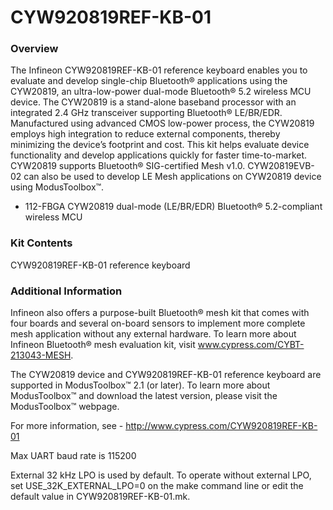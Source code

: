 # CYW920819REF-KB-01

### Overview

The Infineon CYW920819REF-KB-01 reference keyboard enables you to evaluate and develop single-chip Bluetooth&#174; applications using the CYW20819, an ultra-low-power dual-mode Bluetooth&#174; 5.2 wireless MCU device. The CYW20819 is a stand-alone baseband processor with an integrated 2.4 GHz transceiver supporting Bluetooth&#174; LE/BR/EDR. Manufactured using advanced CMOS low-power process, the CYW20819 employs high integration to reduce external components, thereby minimizing the device’s footprint and cost. This kit helps evaluate device functionality and develop applications quickly for faster time-to-market. CYW20819 supports Bluetooth&#174; SIG-certified Mesh v1.0. CYW20819EVB-02 can also be used to develop LE Mesh applications on CYW20819 device using ModusToolbox&#8482;.

* 112-FBGA CYW20819 dual-mode (LE/BR/EDR) Bluetooth&#174; 5.2-compliant wireless MCU

### Kit Contents

CYW920819REF-KB-01 reference keyboard

### Additional Information

Infineon also offers a purpose-built Bluetooth&#174; mesh kit that comes with four boards and several on-board sensors to implement more complete mesh application without any external hardware. To learn more about Infineon Bluetooth&#174; mesh evaluation kit, visit www.cypress.com/CYBT-213043-MESH.

The CYW20819 device and CYW920819REF-KB-01 reference keyboard are supported in ModusToolbox&#8482; 2.1 (or later). To learn more about ModusToolbox&#8482; and download the latest version, please visit the ModusToolbox&#8482; webpage.

For more information, see - http://www.cypress.com/CYW920819REF-KB-01

Max UART baud rate is 115200

External 32 kHz LPO is used by default. To operate without external LPO, set USE\_32K\_EXTERNAL\_LPO=0 on the make command line or edit the default value in CYW920819REF-KB-01.mk.
